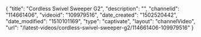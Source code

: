 {
    "title": "Cordless Swivel Sweeper G2",
    "description": "",
    "channelid": "114661406",
    "videoid": "109979516",
    "date_created": "1502520442",
    "date_modified": "1510101169",
    "type": "captivate",
    "layout": "channelVideo",
    "url": "\/latest-videos\/cordless-swivel-sweeper-g2\/114661406-109979516"
}